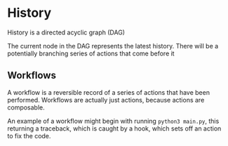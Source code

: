 # History

History is a directed acyclic graph (DAG)

The current node in the DAG represents the latest history. There will be a potentially branching series of actions that come before it

## Workflows

A workflow is a reversible record of a series of actions that have been performed. Workflows are actually just actions, because actions are composable.

An example of a workflow might begin with running `python3 main.py`, this returning a traceback, which is caught by a hook, which sets off an action to fix the code.